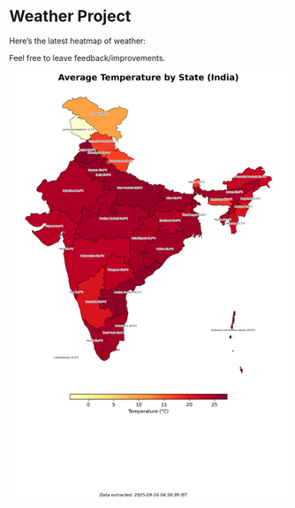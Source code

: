 # Weather Project

Here’s the latest heatmap of weather:

Feel free to leave feedback/improvements.

![India Heatmap](docs/assets/india_heatmap.png?v=C89F4A)
